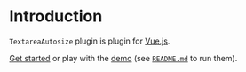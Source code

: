 # Introduction

`TextareaAutosize` plugin is plugin for [Vue.js](http://vuejs.org).

[Get started](./started/) or play with the [demo](https://github.com/devstark-com/vue-textarea-autosize/tree/dev/demo) (see [`README.md`](https://github.com/devstark-com/vue-textarea-autosize/) to run them).
